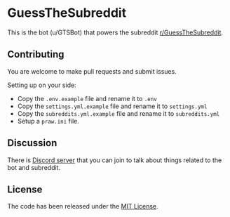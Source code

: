 # GuessTheSubreddit

This is the bot (u/GTSBot) that powers the subreddit [r/GuessTheSubreddit](https://reddit.com/r/GuessTheSubreddit).


## Contributing
You are welcome to make pull requests and submit issues.

Setting up on your side:
* Copy the ``.env.example`` file and rename it to ``.env``
* Copy the ``settings.yml.example`` file and rename it to ``settings.yml``
* Copy the ``subreddits.yml.example`` file and rename it to ``subreddits.yml``
* Setup a ``praw.ini`` file.

## Discussion
There is [Discord server](https://discord.gg/RCtd7qx) that you can join to talk about things related to the bot and subreddit.

## License
The code has been released under the [MIT License](https://choosealicense.com/licenses/mit/).
